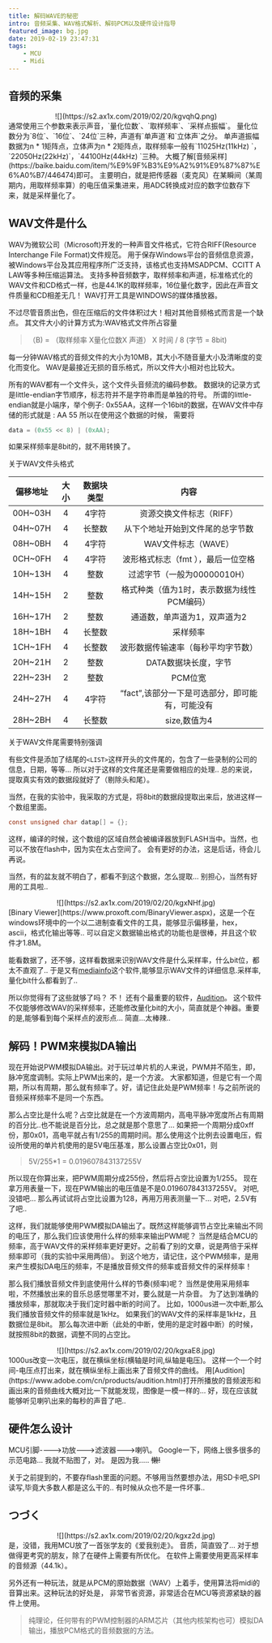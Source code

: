 ```yaml
---
title: 解码WAVE的秘密
intro: 音频采集、WAV格式解析、解码PCM以及硬件设计指导
featured_image: bg.jpg
date: 2019-02-19 23:47:31
tags:
    - MCU
    - Midi
---
```





## 音频的采集

<div align=center>![](https://s2.ax1x.com/2019/02/20/kgvqhQ.png)</div>
通常使用三个参数来表示声音，`量化位数`、`取样频率`、`采样点振幅`。
量化位数分为`8位`、`16位`、`24位`三种，声道有`单声道`和`立体声`之分。
单声道振幅数据为n * 1矩阵点，立体声为n * 2矩阵点，取样频率一般有`11025Hz(11kHz) `，`22050Hz(22kHz)`，`44100Hz(44kHz) `三种。
大概了解[音频采样](https://baike.baidu.com/item/%E9%9F%B3%E9%A2%91%E9%87%87%E6%A0%B7/446474)即可。
主要明白，就是把传感器（麦克风）在某瞬间（某周期内，用取样频率算）的电压值采集进来，用ADC转换成对应的数字位数存下来，就是采样量化了。

## WAV文件是什么
WAV为微软公司（Microsoft)开发的一种声音文件格式，它符合RIFF(Resource Interchange File Format)文件规范。
用于保存Windows平台的音频信息资源，被Windows平台及其应用程序所广泛支持，该格式也支持MSADPCM、CCITT A LAW等多种压缩运算法。
支持多种音频数字，取样频率和声道，标准格式化的WAV文件和CD格式一样，也是44.1K的取样频率，16位量化数字，因此在声音文件质量和CD相差无几！
WAV打开工具是WINDOWS的媒体播放器。

不过尽管音质出色，但在压缩后的文件体积过大！相对其他音频格式而言是一个缺点。
其文件大小的计算方式为:WAV格式文件所占容量

> （B) = （取样频率 X量化位数X 声道） X 时间 / 8 (字节 = 8bit)

每一分钟WAV格式的音频文件的大小为10MB，其大小不随音量大小及清晰度的变化而变化。
WAV是最接近无损的音乐格式，所以文件大小相对也比较大。

所有的WAV都有一个文件头，这个文件头音频流的编码参数。
数据块的记录方式是little-endian字节顺序，标志符并不是字符串而是单独的符号。
所谓的little-endian就是小端序，举个例子:
0x55AA，这样一个16bit的数据，在WAV文件中存储的形式就是 : AA 55
所以在使用这个数据的时候， 需要将
```c
data = (0x55 << 8) | (0xAA);
```
如果采样频率是8bit的，就不用转换了。

关于WAV文件头格式

|  偏移地址  | 大小 |  数据块类型 | 内容 | 
| :-----: | :-----: | :-----: | :-----: |
| 00H~03H | 4 | 4字符 | 资源交换文件标志（RIFF） |
| 04H~07H| 4| 长整数| 从下个地址开始到文件尾的总字节数| 
| 08H~0BH| 4| 4字符| WAV文件标志（WAVE）| 
| 0CH~0FH| 4| 4字符| 波形格式标志（fmt ），最后一位空格| 
| 10H~13H| 4| 整数| 过滤字节（一般为00000010H）| 
| 14H~15H| 2| 整数| 格式种类（值为1时，表示数据为线性PCM编码）| 
| 16H~17H| 2| 整数| 通道数，单声道为1，双声道为2| 
| 18H~1BH| 4| 长整数| 采样频率| 
| 1CH~1FH| 4| 长整数| 波形数据传输速率（每秒平均字节数）| 
| 20H~21H| 2| 整数| DATA数据块长度，字节| 
| 22H~23H| 2| 整数| PCM位宽| 
| 24H~27H| 4| 4字符| “fact”,该部分一下是可选部分，即可能有，可能没有| 
| 28H~2BH| 4| 长整数| size,数值为4| 

关于WAV文件尾需要特别强调

有些文件是添加了结尾的`<LIST>`这样开头的文件尾的，包含了一些录制的公司的信息，日期，等等...
所以对于这样的文件尾还是需要做相应的处理..
总的来说，提取真实有效的数据段就好了（剔除头和尾）。

当然，在我的实验中，我采取的方式是，将8bit的数据段提取出来后，放进这样一个数组里面。
```c 
const unsigned char datap[] = {};
```
这样，编译的时候，这个数组的区域自然会被编译器放到FLASH当中。当然，也可以不放在flash中，因为实在太占空间了。
会有更好的办法，这是后话，待会儿再说。

当然，有的盆友就不明白了，都看不到这个数据，怎么提取...
别担心，当然有好用的工具啦..
<div align=center>![](https://s2.ax1x.com/2019/02/20/kgxNHf.jpg)</div>
[Binary Viewer](https://www.proxoft.com/BinaryViewer.aspx)，这是一个在windows环境中的一个以二进制查看文件的工具，能够显示偏移量，hex，ascii，格式化输出等等..
可以自定义数据输出格式的功能也是很棒，并且这个软件才1.8M。

能看数据了，还不够，这样看数据来识别WAV文件是什么采样率，什么bit位，都太不直观了..
于是又有[mediainfo](https://mediaarea.net/en/MediaInfo)这个软件,能够显示WAV文件的详细信息.采样率,量化bit什么都看到了..

所以你觉得有了这些就够了吗？ 不！
还有个最重要的软件，[Audition](https://www.adobe.com/cn/products/audition.html)。
这个软件不仅能够修改WAV的采样频率，还能修改量化bit的大小，简直就是个神器。重要的是,能够看到每个采样点的波形点...
简直...太棒辣..

## 解码！PWM来模拟DA输出
现在开始说PWM模拟DA输出。对于玩过单片机的人来说，PWM并不陌生，即，脉冲宽度调制。实际上PWM出来的，是一个方波。
大家都知道，但是它有一个周期，所以有周期，那么就有频率了。好，请记住此处是PWM频率！与之前所说的音频采样频率不是同一个东西。

那么占空比是什么呢？占空比就是在一个方波周期内，高电平脉冲宽度所占有周期的百分比..也不能说是百分比，总之就是那个意思了...
如果把一个周期分成0xff份，那0x01，高电平就占有1/255的周期时间。那么使用这个比例去设置电压，假设所使用的单片机使用的是5V电压基准，那么设置占空比0x01，则

> 5V/255*1 = 0.019607843137255V 

所以现在你算出来，把PWM周期分成255份，然后将占空比设置为1/255。
现在拿万用表量一下，现在PWM输出的电压值是不是0.019607843137255V。
对吧,没错吧...
那么再试试将占空比设置为128，再用万用表测量一下...
对吧，2.5V有了吧..

这样，我们就能够使用PWM模拟DA输出了。既然这样能够调节占空比来输出不同的电压了，那么我们应该使用什么样的频率来输出PWM呢？
当然是结合MCU的频率，高于WAV文件的采样频率更好更好。之前看了别的文章，说是两倍于采样频率即可（我的实验中采用两倍）。
到这个地方，请记住，这个PWM频率，是用来产生模拟DA电压的频率，不是播放音频文件的频率或音频文件的采样频率！

那么我们播放音频文件到底使用什么样的节奏(频率)呢？
当然是使用采用频率啦，不然播放出来的音乐总感觉哪里不对，要么就是一片杂音。
为了达到准确的播放频率，那就取决于我们定时器中断的时间了。
比如，1000us进一次中断,那么我们播放音频文件的频率就是1kHz。
如果我们的WAV文件的采样率是1kHz，且数据位是8bit。
那么每次进中断（此处的中断，使用的是定时器中断）的时候，就按照8bit的数据，调整不同的占空比。

<div align=center>![](https://s2.ax1x.com/2019/02/20/kgxaE8.jpg)</div>
1000us改变一次电压，就在横纵坐标(横轴是时间,纵轴是电压)。
这样一个一个时间-电压点打出来，就在横纵坐标上画出来了音频文件的曲线。
用[Audition](https://www.adobe.com/cn/products/audition.html)打开所播放的音频波形和画出来的音频曲线大概对比一下就能发现，图像是一模一样的...
好，现在应该就能够听见喇叭出来的每秒的声音了吧..

## 硬件怎么设计
MCU引脚---->功放--->滤波器--->喇叭。
Google一下，网络上很多很多的示范电路...
我就不贴图了，对。
是因为我.....
~~懒!~~

关于之前提到的，不要存flash里面的问题。不够用当然要想办法，用SD卡吧,SPI读写,毕竟大多数人都是这么干的..
有时候从众也不是一件坏事..


## つづく
<div align=center>![](https://s2.ax1x.com/2019/02/20/kgxz2d.jpg)</div>
是，没错，我用MCU放了一首张学友的《爱我别走》。
音质，简直毁了...
对于想做得更考究的朋友，除了在硬件上需要有所优化。
在软件上需要使用更高采样率的音频源（44.1k）。

另外还有一种玩法，就是从PCM的原始数据（WAV）上着手，使用算法将midi的音算出来。这种玩法的好处是，
非常节省资源，非常适合在MCU等资源紧缺的器件上使用。

> 纯理论，任何带有的PWM控制器的ARM芯片（其他内核架构也可）模拟DA输出，播放PCM格式的音频数据的方法。

